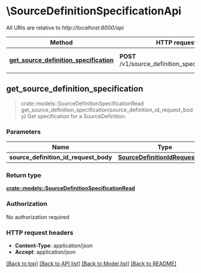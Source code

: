 # \SourceDefinitionSpecificationApi

All URIs are relative to *http://localhost:8000/api*

Method | HTTP request | Description
------------- | ------------- | -------------
[**get_source_definition_specification**](SourceDefinitionSpecificationApi.md#get_source_definition_specification) | **POST** /v1/source_definition_specifications/get | Get specification for a SourceDefinition.



## get_source_definition_specification

> crate::models::SourceDefinitionSpecificationRead get_source_definition_specification(source_definition_id_request_body)
Get specification for a SourceDefinition.

### Parameters


Name | Type | Description  | Required | Notes
------------- | ------------- | ------------- | ------------- | -------------
**source_definition_id_request_body** | [**SourceDefinitionIdRequestBody**](SourceDefinitionIdRequestBody.md) |  | [required] |

### Return type

[**crate::models::SourceDefinitionSpecificationRead**](SourceDefinitionSpecificationRead.md)

### Authorization

No authorization required

### HTTP request headers

- **Content-Type**: application/json
- **Accept**: application/json

[[Back to top]](#) [[Back to API list]](../README.md#documentation-for-api-endpoints) [[Back to Model list]](../README.md#documentation-for-models) [[Back to README]](../README.md)

